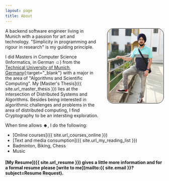 ```yaml
---
layout: page
title: About
---
```


<!--img src="/res/portrait.jpg" style="max-width: 35%; max-height: 35%;" align="right" /-->

<img src="/res/portrait2.jpg" width="35%" align="right" style="padding: 1px; border:thin solid black; border-radius: 20px; margin: 0px 0px 16px 24px;" />

A backend software engineer living in Munich with a passion for art and technology.
"Simplicity in programming and rigour in research" is my guiding principle.

I did Masters in Computer Science (Informatics, in German <span>&#9786;</span>) from the [Technical University of Munich, Germany](https://www.tum.de/){:target="_blank"} with a major in the area of "Algorithms and Scientific Computing".
My [Master's Thesis]({{ site.url_master_thesis }}) lies at the intersection of Distributed Systems and Algorithms.
Besides being interested in algorithmic challenges and problems in the area of distributed computing, I find Cryptography to be an intersting exploration.

When time allows <span>&#9787;</span>, I do the following:

* [Online courses]({{ site.url_courses_online }})
* [Text and media consumption]({{ site.url_my_reading_list }})
* Badminton, Biking, Chess
* Music

#### [My Resume]({{ site.url_resume }}) gives a little more information and for a formal resume please [write to me](mailto:{{ site.email }}?subject=Resume Request).

<!--div class="message" style="font-size:11px">
  The views expressed on this blog are solely personal and have no binding, relation or influence with my current and/or past employers.
</div-->
